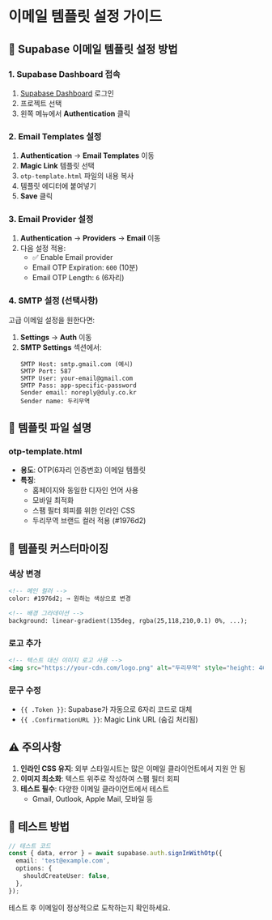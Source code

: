 # 이메일 템플릿 설정 가이드

## 📧 Supabase 이메일 템플릿 설정 방법

### 1. Supabase Dashboard 접속

1. [Supabase Dashboard](https://app.supabase.com) 로그인
2. 프로젝트 선택
3. 왼쪽 메뉴에서 **Authentication** 클릭

### 2. Email Templates 설정

1. **Authentication** → **Email Templates** 이동
2. **Magic Link** 템플릿 선택
3. `otp-template.html` 파일의 내용 복사
4. 템플릿 에디터에 붙여넣기
5. **Save** 클릭

### 3. Email Provider 설정

1. **Authentication** → **Providers** → **Email** 이동
2. 다음 설정 적용:
   - ✅ Enable Email provider
   - Email OTP Expiration: `600` (10분)
   - Email OTP Length: `6` (6자리)

### 4. SMTP 설정 (선택사항)

고급 이메일 설정을 원한다면:

1. **Settings** → **Auth** 이동
2. **SMTP Settings** 섹션에서:
   ```
   SMTP Host: smtp.gmail.com (예시)
   SMTP Port: 587
   SMTP User: your-email@gmail.com
   SMTP Pass: app-specific-password
   Sender email: noreply@duly.co.kr
   Sender name: 두리무역
   ```

## 📝 템플릿 파일 설명

### otp-template.html

- **용도**: OTP(6자리 인증번호) 이메일 템플릿
- **특징**:
  - 홈페이지와 동일한 디자인 언어 사용
  - 모바일 최적화
  - 스팸 필터 회피를 위한 인라인 CSS
  - 두리무역 브랜드 컬러 적용 (#1976d2)

## 🎨 템플릿 커스터마이징

### 색상 변경

```html
<!-- 메인 컬러 -->
color: #1976d2; → 원하는 색상으로 변경

<!-- 배경 그라데이션 -->
background: linear-gradient(135deg, rgba(25,118,210,0.1) 0%, ...);
```

### 로고 추가

```html
<!-- 텍스트 대신 이미지 로고 사용 -->
<img src="https://your-cdn.com/logo.png" alt="두리무역" style="height: 40px;" />
```

### 문구 수정

- `{{ .Token }}`: Supabase가 자동으로 6자리 코드로 대체
- `{{ .ConfirmationURL }}`: Magic Link URL (숨김 처리됨)

## ⚠️ 주의사항

1. **인라인 CSS 유지**: 외부 스타일시트는 많은 이메일 클라이언트에서 지원 안 됨
2. **이미지 최소화**: 텍스트 위주로 작성하여 스팸 필터 회피
3. **테스트 필수**: 다양한 이메일 클라이언트에서 테스트
   - Gmail, Outlook, Apple Mail, 모바일 등

## 🧪 테스트 방법

```typescript
// 테스트 코드
const { data, error } = await supabase.auth.signInWithOtp({
  email: 'test@example.com',
  options: {
    shouldCreateUser: false,
  },
});
```

테스트 후 이메일이 정상적으로 도착하는지 확인하세요.
